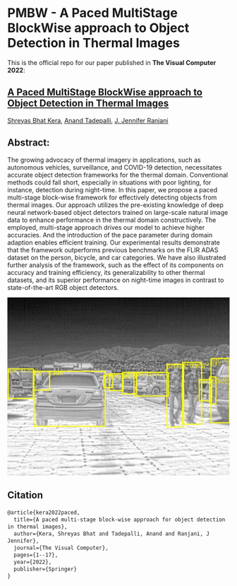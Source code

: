 # PMBW - A Paced MultiStage BlockWise approach to Object Detection in Thermal Images

This is the official repo for our paper published in **The Visual Computer 2022**:

## [A Paced MultiStage BlockWise approach to Object Detection in Thermal Images](https://link.springer.com/article/10.1007/s00371-022-02445-x)
[Shreyas Bhat Kera](https://github.com/shreyas-bk), [Anand Tadepalli](https://github.com/AnandT0), [J. Jennifer Ranjani](https://scholar.google.co.in/citations?user=CiidQjUAAAAJ&hl=en)

## Abstract:
The growing advocacy of thermal imagery in applications, such as autonomous vehicles, surveillance, and COVID-19 detection, necessitates accurate object detection frameworks for the thermal domain. Conventional methods could fall short, especially in situations with poor lighting, for instance, detection during night-time. In this paper, we propose a paced multi-stage block-wise framework for effectively detecting objects from thermal images. Our approach utilizes the pre-existing knowledge of deep neural network-based object detectors trained on large-scale natural image data to enhance performance in the thermal domain constructively. The employed, multi-stage approach drives our model to achieve higher accuracies. And the introduction of the pace parameter during domain adaption enables efficient training. Our experimental results demonstrate that the framework outperforms previous benchmarks on the FLIR ADAS dataset on the person, bicycle, and car categories. We have also illustrated further analysis of the framework, such as the effect of its components on accuracy and training efficiency, its generalizability to other thermal datasets, and its superior performance on night-time images in contrast to state-of-the-art RGB object detectors.

![](inferences/FLIR_09144.jpeg)

## Citation
```
@article{kera2022paced,
  title={A paced multi-stage block-wise approach for object detection in thermal images},
  author={Kera, Shreyas Bhat and Tadepalli, Anand and Ranjani, J Jennifer},
  journal={The Visual Computer},
  pages={1--17},
  year={2022},
  publisher={Springer}
}
```

